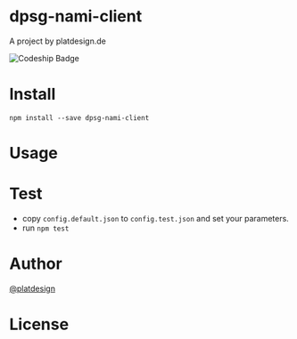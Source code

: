 # dpsg-nami-client

A project by platdesign.de

![Codeship Badge](https://codeship.com/projects/11cd67c0-8a43-0134-514f-5a7c9acf56e8/status?branch=master)


# Install

`npm install --save dpsg-nami-client`

# Usage


# Test
- copy `config.default.json` to `config.test.json` and set your parameters.
- run `npm test`

# Author

[@platdesign](https://twitter.com/platdesign)

# License
